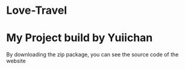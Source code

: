 # Love-Travel
# My Project build by Yuiichan

By downloading the zip package, you can see the source code of the website

